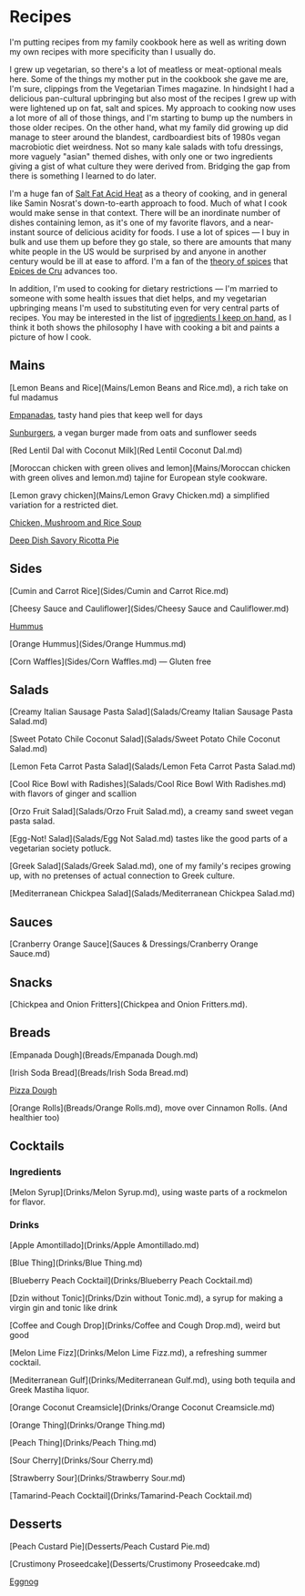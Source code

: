 # Recipes

I'm putting recipes from my family cookbook here as well as writing down my own recipes with more specificity than I usually do. 

I grew up vegetarian, so there's a lot of meatless or meat-optional meals here. Some of the things my mother put in the cookbook she gave me are, I'm sure, clippings from the Vegetarian Times magazine. In hindsight I had a delicious pan-cultural upbringing but also most of the recipes I grew up with were lightened up on fat, salt and spices. My approach to cooking now uses a lot more of all of those things, and I'm starting to bump up the numbers in those older recipes. On the other hand, what my family did growing up did manage to steer around the blandest, cardboardiest bits of 1980s vegan macrobiotic diet weirdness. Not so many kale salads with tofu dressings, more vaguely "asian" themed dishes, with only one or two ingredients giving a gist of what culture they were derived from. Bridging the gap from there is something I learned to do later.

I'm a huge fan of [Salt Fat Acid Heat](https://www.saltfatacidheat.com/) as a theory of cooking, and in general like Samin Nosrat's down-to-earth approach to food. Much of what I cook would make sense in that context. There will be an inordinate number of dishes containing lemon, as it's one of my favorite flavors, and a near-instant source of delicious acidity for foods. I use a lot of spices — I buy in bulk and use them up before they go stale, so there are amounts that many white people in the US would be surprised by and anyone in another century would be ill at ease to afford. I'm a fan of the [theory of spices](https://epicesdecru.com/products/livres/the-golden-rules-of-spices) that [Epices de Cru](https://epicesdecru.com/) advances too. 

In addition, I'm used to cooking for dietary restrictions — I'm married to someone with some health issues that diet helps, and my vegetarian upbringing means I'm used to substituting even for very central parts of recipes. You may be interested in the list of [ingredients I keep on hand](Ingredients.md), as I think it both shows the philosophy I have with cooking a bit and paints a picture of how I cook.

## Mains

[Lemon Beans and Rice](Mains/Lemon Beans and Rice.md), a rich take on ful madamus

[Empanadas](Mains/Empanadas.md), tasty hand pies that keep well for days

[Sunburgers](Mains/Sunburgers.md), a vegan burger made from oats and sunflower seeds

[Red Lentil Dal with Coconut Milk](Red Lentil Coconut Dal.md)

[Moroccan chicken with green olives and lemon](Mains/Moroccan chicken with green olives and lemon.md) tajine for European style cookware.

[Lemon gravy chicken](Mains/Lemon Gravy Chicken.md) a simplified variation for a restricted diet.

[Chicken, Mushroom and Rice Soup](Mains/Chicken-Mushroom-Rice-Soup.md)

[Deep Dish Savory Ricotta Pie](Mains/Deep-Dish-Savory-Ricotta-Pie.md)

## Sides

[Cumin and Carrot Rice](Sides/Cumin and Carrot Rice.md)

[Cheesy Sauce and Cauliflower](Sides/Cheesy Sauce and Cauliflower.md)

[Hummus](Sides/Hummus.md)

[Orange Hummus](Sides/Orange Hummus.md)

[Corn Waffles](Sides/Corn Waffles.md) — Gluten free

## Salads

[Creamy Italian Sausage Pasta Salad](Salads/Creamy Italian Sausage Pasta Salad.md)

[Sweet Potato Chile Coconut Salad](Salads/Sweet Potato Chile Coconut Salad.md)

[Lemon Feta Carrot Pasta Salad](Salads/Lemon Feta Carrot Pasta Salad.md)

[Cool Rice Bowl with Radishes](Salads/Cool Rice Bowl With Radishes.md) with flavors of ginger and scallion

[Orzo Fruit Salad](Salads/Orzo Fruit Salad.md), a creamy sand sweet vegan pasta salad.

[Egg-Not! Salad](Salads/Egg Not Salad.md) tastes like the good parts of a vegetarian society potluck.

[Greek Salad](Salads/Greek Salad.md), one of my family's recipes growing up, with no pretenses of actual connection to Greek culture.

[Mediterranean Chickpea Salad](Salads/Mediterranean Chickpea Salad.md)

## Sauces

[Cranberry Orange Sauce](Sauces & Dressings/Cranberry Orange Sauce.md)

## Snacks

[Chickpea and Onion Fritters](Chickpea and Onion Fritters.md).

## Breads

[Empanada Dough](Breads/Empanada Dough.md)

[Irish Soda Bread](Breads/Irish Soda Bread.md)

[Pizza Dough](Breads/Pizza-Dough.md)

[Orange Rolls](Breads/Orange Rolls.md), move over Cinnamon Rolls. (And healthier too)

## Cocktails 
	
### Ingredients

[Melon Syrup](Drinks/Melon Syrup.md), using waste parts of a rockmelon for
flavor.

### Drinks

[Apple Amontillado](Drinks/Apple Amontillado.md)

[Blue Thing](Drinks/Blue Thing.md)

[Blueberry Peach Cocktail](Drinks/Blueberry Peach Cocktail.md)

[Dzin without Tonic](Drinks/Dzin without Tonic.md), a syrup for making a
virgin gin and tonic like drink

[Coffee and Cough Drop](Drinks/Coffee and Cough Drop.md), weird but good

[Melon Lime Fizz](Drinks/Melon Lime Fizz.md), a refreshing summer cocktail.

[Mediterranean Gulf](Drinks/Mediterranean Gulf.md), using both tequila and
Greek Mastiha liquor.

[Orange Coconut Creamsicle](Drinks/Orange Coconut Creamsicle.md)

[Orange Thing](Drinks/Orange Thing.md)

[Peach Thing](Drinks/Peach Thing.md)

[Sour Cherry](Drinks/Sour Cherry.md)

[Strawberry Sour](Drinks/Strawberry Sour.md)

[Tamarind-Peach Cocktail](Drinks/Tamarind-Peach Cocktail.md)

## Desserts

[Peach Custard Pie](Desserts/Peach Custard Pie.md)

[Crustimony Proseedcake](Desserts/Crustimony Proseedcake.md)

[Eggnog](Desserts/Eggnog.md)

